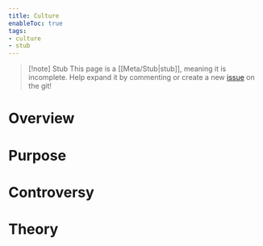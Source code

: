 ```yaml
---
title: Culture
enableToc: true
tags:
- culture
- stub
---
```


> [!note] Stub
> This page is a [[Meta/Stub|stub]], meaning it is incomplete. Help expand it by commenting or create a new [issue](https://github.com/RagtimeGal/quartz--encyclopedia-mysenvaria/issues/new/choose) on the git!



# Overview

[](Meta/Stubs.md)

# Purpose

# Controversy

# Theory
